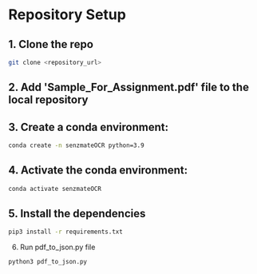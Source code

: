 # Repository Setup

## 1. Clone the repo

```bash
git clone <repository_url>
```
## 2. Add 'Sample_For_Assignment.pdf' file to the local repository

## 3. Create a conda environment: 
```bash
conda create -n senzmateOCR python=3.9
```

## 4. Activate the conda environment:
```bash
conda activate senzmateOCR
```

## 5. Install the dependencies
```bash
pip3 install -r requirements.txt
```

6. Run pdf_to_json.py file
```bash
python3 pdf_to_json.py
```
